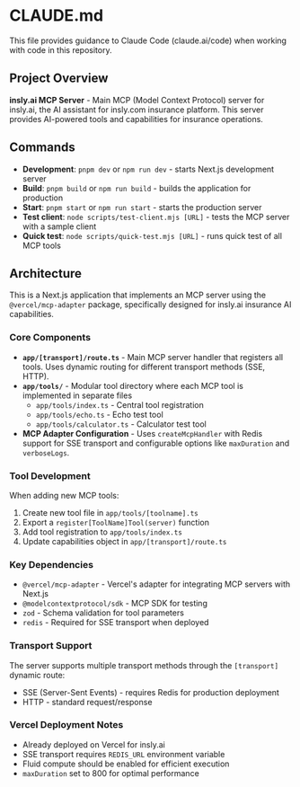 # CLAUDE.md

This file provides guidance to Claude Code (claude.ai/code) when working with code in this repository.

## Project Overview

**insly.ai MCP Server** - Main MCP (Model Context Protocol) server for insly.ai, the AI assistant for insly.com insurance platform. This server provides AI-powered tools and capabilities for insurance operations.

## Commands

- **Development**: `pnpm dev` or `npm run dev` - starts Next.js development server
- **Build**: `pnpm build` or `npm run build` - builds the application for production
- **Start**: `pnpm start` or `npm run start` - starts the production server
- **Test client**: `node scripts/test-client.mjs [URL]` - tests the MCP server with a sample client
- **Quick test**: `node scripts/quick-test.mjs [URL]` - runs quick test of all MCP tools

## Architecture

This is a Next.js application that implements an MCP server using the `@vercel/mcp-adapter` package, specifically designed for insly.ai insurance AI capabilities.

### Core Components

- **`app/[transport]/route.ts`** - Main MCP server handler that registers all tools. Uses dynamic routing for different transport methods (SSE, HTTP).
- **`app/tools/`** - Modular tool directory where each MCP tool is implemented in separate files
  - `app/tools/index.ts` - Central tool registration
  - `app/tools/echo.ts` - Echo test tool
  - `app/tools/calculator.ts` - Calculator test tool
- **MCP Adapter Configuration** - Uses `createMcpHandler` with Redis support for SSE transport and configurable options like `maxDuration` and `verboseLogs`.

### Tool Development

When adding new MCP tools:
1. Create new tool file in `app/tools/[toolname].ts`
2. Export a `register[ToolName]Tool(server)` function
3. Add tool registration to `app/tools/index.ts`
4. Update capabilities object in `app/[transport]/route.ts`

### Key Dependencies

- `@vercel/mcp-adapter` - Vercel's adapter for integrating MCP servers with Next.js
- `@modelcontextprotocol/sdk` - MCP SDK for testing
- `zod` - Schema validation for tool parameters
- `redis` - Required for SSE transport when deployed

### Transport Support

The server supports multiple transport methods through the `[transport]` dynamic route:
- SSE (Server-Sent Events) - requires Redis for production deployment
- HTTP - standard request/response

### Vercel Deployment Notes

- Already deployed on Vercel for insly.ai
- SSE transport requires `REDIS_URL` environment variable
- Fluid compute should be enabled for efficient execution
- `maxDuration` set to 800 for optimal performance